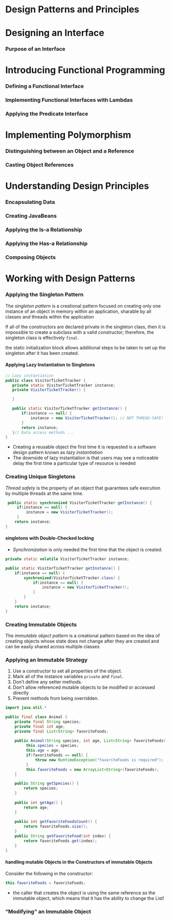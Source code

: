 # Design Patterns and Principles

# Designing an Interface
### Purpose of an Interface

# Introducing Functional Programming

### Defining a Functional Interface
### Implementing Functional Interfaces with Lambdas
### Applying the Predicate Interface

# Implementing Polymorphism
### Distinguishing between an Object and a Reference
### Casting Object References

# Understanding Design Principles
### Encapsulating Data
### Creating JavaBeans
### Applying the Is‐a Relationship
### Applying the Has‐a Relationship
### Composing Objects

# Working with Design Patterns

### Applying the Singleton Pattern

The _singleton pattern_ is a creational pattern focused on creating only one instance of an object in memory within an application, sharable by all classes and threads within the application

If all of the constructors are declared private in the singleton class, then it is impossible to create a subclass with a valid constructor; therefore, the singleton class is effectively `final`.

 the static initialization block allows additional steps to be taken to set up the singleton after it has been created.

#### Applying Lazy Instantiation to Singletons
 ```java
 // Lazy instantiation
public class VisitorTicketTracker {
    private static VisitorTicketTracker instance;
    private VisitorTicketTracker() {

    }

    public static VisitorTicketTracker getInstance() {
        if(instance == null) {
            instance = new VisitorTicketTracker(); // NOT THREAD-SAFE!
        }
        return instance; 
    }// Data access methods ...
}
 ```
 * Creating a reusable object the first time it is requested is a software design pattern known as _lazy instantiation_
 * The downside of lazy instantiation is that users may see a noticeable delay the first time a particular type of resource is needed

 ### Creating Unique Singletons

 _Thread safety_ is the property of an object that guarantees safe execution by multiple threads at the same time.

```java
 public static synchronized VisitorTicketTracker getInstance() { 
     if(instance == null) {
         instance = new VisitorTicketTracker();
     }
    return instance; 
}
```
#### singletons with Double‐Checked locking
* _Synchronization_ is only needed the first time that the object is created.

```java
private static volatile VisitorTicketTracker instance; 

public static VisitorTicketTracker getInstance() {
    if(instance == null) { 
        synchronized(VisitorTicketTracker.class) {
            if(instance == null) {
                instance = new VisitorTicketTracker();
            } 
        }
    }
    return instance; 
}
```

### Creating Immutable Objects

The _immutable object pattern_ is a creational pattern based on the idea of creating objects whose state does not change after they are created and can be easily shared across multiple classes

### Applying an Immutable Strategy

1. Use a constructor to set all properties of the object.
2. Mark all of the instance variables `private` and `final`.
3. Don’t define any setter methods.
4. Don’t allow referenced mutable objects to be modified or accessed directly
5. Prevent methods from being overridden.

```java
import java.util.*

public final class Animal {
    private final String species;   
    private final int age;
    private final List<String> favoriteFoods;
    
    public Animal(String species, int age, List<String> favoriteFoods) {
         this.species = species;
         this.age = age;
         if(favoriteFoods == null) {
             throw new RuntimeException("favoriteFoods is required");
         }
         this.favoriteFoods = new ArrayList<String>(favoriteFoods);
    }

    public String getSpecies() { 
        return species;
    }
    
    public int getAge() { 
        return age;
    }
    
    public int getFavoriteFoodsCount() { 
        return favoriteFoods.size();
    }
    public String getFavoriteFood(int index) { 
        return favoriteFoods.get(index);
    } 
}
```
#### handling mutable Objects in the Constructors of immutable Objects
Consider the following in the constructor:
```java
this.favoriteFoods = favoriteFoods;
```
- the caller that creates the object is using the same reference as the immutable object, which means that it has the ability to change the List!

### “Modifying” an Immutable Object
